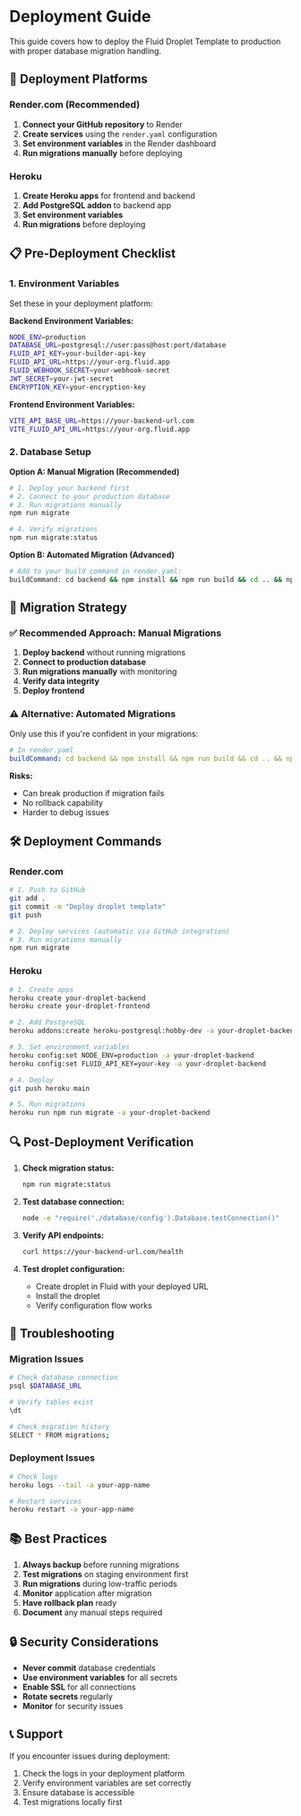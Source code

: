 # Deployment Guide

This guide covers how to deploy the Fluid Droplet Template to production with proper database migration handling.

## 🚀 Deployment Platforms

### Render.com (Recommended)

1. **Connect your GitHub repository** to Render
2. **Create services** using the `render.yaml` configuration
3. **Set environment variables** in the Render dashboard
4. **Run migrations manually** before deploying

### Heroku

1. **Create Heroku apps** for frontend and backend
2. **Add PostgreSQL addon** to backend app
3. **Set environment variables**
4. **Run migrations** before deploying

## 📋 Pre-Deployment Checklist

### 1. Environment Variables

Set these in your deployment platform:

**Backend Environment Variables:**
```bash
NODE_ENV=production
DATABASE_URL=postgresql://user:pass@host:port/database
FLUID_API_KEY=your-builder-api-key
FLUID_API_URL=https://your-org.fluid.app
FLUID_WEBHOOK_SECRET=your-webhook-secret
JWT_SECRET=your-jwt-secret
ENCRYPTION_KEY=your-encryption-key
```

**Frontend Environment Variables:**
```bash
VITE_API_BASE_URL=https://your-backend-url.com
VITE_FLUID_API_URL=https://your-org.fluid.app
```

### 2. Database Setup

**Option A: Manual Migration (Recommended)**
```bash
# 1. Deploy your backend first
# 2. Connect to your production database
# 3. Run migrations manually
npm run migrate

# 4. Verify migrations
npm run migrate:status
```

**Option B: Automated Migration (Advanced)**
```bash
# Add to your build command in render.yaml:
buildCommand: cd backend && npm install && npm run build && cd .. && npm run migrate
```

## 🔄 Migration Strategy

### ✅ Recommended Approach: Manual Migrations

1. **Deploy backend** without running migrations
2. **Connect to production database** 
3. **Run migrations manually** with monitoring
4. **Verify data integrity**
5. **Deploy frontend**

### ⚠️ Alternative: Automated Migrations

Only use this if you're confident in your migrations:

```yaml
# In render.yaml
buildCommand: cd backend && npm install && npm run build && cd .. && npm run migrate
```

**Risks:**
- Can break production if migration fails
- No rollback capability
- Harder to debug issues

## 🛠️ Deployment Commands

### Render.com
```bash
# 1. Push to GitHub
git add .
git commit -m "Deploy droplet template"
git push

# 2. Deploy services (automatic via GitHub integration)
# 3. Run migrations manually
npm run migrate
```

### Heroku
```bash
# 1. Create apps
heroku create your-droplet-backend
heroku create your-droplet-frontend

# 2. Add PostgreSQL
heroku addons:create heroku-postgresql:hobby-dev -a your-droplet-backend

# 3. Set environment variables
heroku config:set NODE_ENV=production -a your-droplet-backend
heroku config:set FLUID_API_KEY=your-key -a your-droplet-backend

# 4. Deploy
git push heroku main

# 5. Run migrations
heroku run npm run migrate -a your-droplet-backend
```

## 🔍 Post-Deployment Verification

1. **Check migration status:**
   ```bash
   npm run migrate:status
   ```

2. **Test database connection:**
   ```bash
   node -e "require('./database/config').Database.testConnection()"
   ```

3. **Verify API endpoints:**
   ```bash
   curl https://your-backend-url.com/health
   ```

4. **Test droplet configuration:**
   - Create droplet in Fluid with your deployed URL
   - Install the droplet
   - Verify configuration flow works

## 🚨 Troubleshooting

### Migration Issues
```bash
# Check database connection
psql $DATABASE_URL

# Verify tables exist
\dt

# Check migration history
SELECT * FROM migrations;
```

### Deployment Issues
```bash
# Check logs
heroku logs --tail -a your-app-name

# Restart services
heroku restart -a your-app-name
```

## 📚 Best Practices

1. **Always backup** before running migrations
2. **Test migrations** on staging environment first
3. **Run migrations** during low-traffic periods
4. **Monitor** application after migration
5. **Have rollback plan** ready
6. **Document** any manual steps required

## 🔒 Security Considerations

- **Never commit** database credentials
- **Use environment variables** for all secrets
- **Enable SSL** for all connections
- **Rotate secrets** regularly
- **Monitor** for security issues

## 📞 Support

If you encounter issues during deployment:
1. Check the logs in your deployment platform
2. Verify environment variables are set correctly
3. Ensure database is accessible
4. Test migrations locally first
